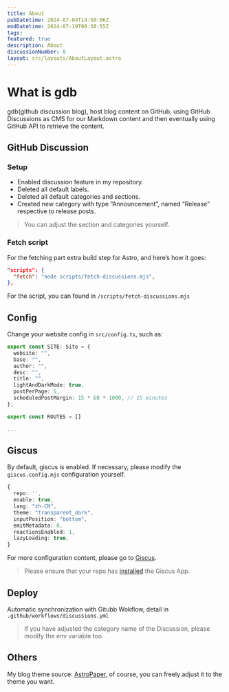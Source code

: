 ```yaml
---
title: About
pubDatetime: 2024-07-04T14:50:06Z
modDatetime: 2024-07-19T08:38:55Z
tags: 
featured: true
description: About
discussionNumber: 8
layout: src/layouts/AboutLayout.astro
---
```

# What is gdb

gdb(github discussion blog), host blog content on GitHub, using GitHub Discussions as CMS for our Markdown content and then eventually using GitHub API to retrieve the content.

## GitHub Discussion

### Setup

- Enabled discussion feature in my repository.
- Deleted all default labels.
- Deleted all default categories and sections.
- Created new category with type “Announcement”, named “Release” respective to release posts.

> You can adjust the section and categories yourself.

### Fetch script

For the fetching part extra build step for Astro, and here’s how it goes:

```json
"scripts": {
  "fetch": "node scripts/fetch-discussions.mjs",
},
```

For the script, you can found in `/scripts/fetch-discussions.mjs`

## Config

Change your website config in `src/config.ts`, such as:

```ts
export const SITE: Site = {
  website: "",
  base: "",
  author: "",
  desc: "",
  title: "",
  lightAndDarkMode: true,
  postPerPage: 5,
  scheduledPostMargin: 15 * 60 * 1000, // 15 minutes
};

export const ROUTES = []

...
```

## Giscus

By default, giscus is enabled. If necessary, please modify the `giscus.config.mjs` configuration yourself.

```ts
{
  repo: '',
  enable: true,
  lang: "zh-CN",
  theme: "transparent_dark",
  inputPosition: "bottom",
  emitMetadata: 0,
  reactionsEnabled: 1,
  lazyLoading: true,
}
```

For more configuration content, please go to [Giscus](https://giscus.app/).

> Please ensure that your repo has [installed](https://github.com/apps/giscus) the Giscus App.

## Deploy

Automatic synchronization with Gitubb Wokflow, detail in `.github/workflows/discussions.yml`

> If you have adjusted the category name of the Discussion, please modify the env variable too.

## Others

My blog theme source: [AstroPaper](https://github.com/satnaing/astro-paper), of course, you can freely adjust it to the theme you want.
